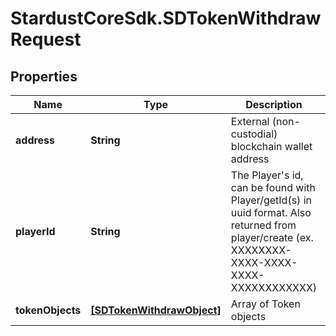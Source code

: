 # StardustCoreSdk.SDTokenWithdrawRequest

## Properties

Name | Type | Description | Notes
------------ | ------------- | ------------- | -------------
**address** | **String** | External (non-custodial) blockchain wallet address | 
**playerId** | **String** | The Player&#39;s id, can be found with Player/getId(s) in uuid format. Also returned from player/create (ex. XXXXXXXX-XXXX-XXXX-XXXX-XXXXXXXXXXXX) | 
**tokenObjects** | [**[SDTokenWithdrawObject]**](SDTokenWithdrawObject.md) | Array of Token objects | 


